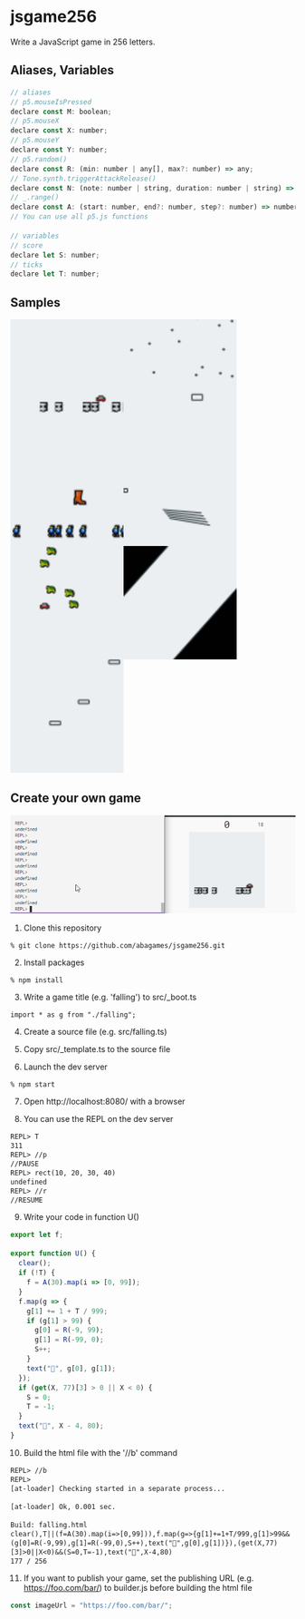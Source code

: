 # jsgame256

Write a JavaScript game in 256 letters.

## Aliases, Variables

```javascript
// aliases
// p5.mouseIsPressed
declare const M: boolean;
// p5.mouseX
declare const X: number;
// p5.mouseY
declare const Y: number;
// p5.random()
declare const R: (min: number | any[], max?: number) => any;
// Tone.synth.triggerAttackRelease()
declare const N: (note: number | string, duration: number | string) => void;
// _.range()
declare const A: (start: number, end?: number, step?: number) => number[];
// You can use all p5.js functions

// variables
// score
declare let S: number;
// ticks
declare let T: number;
```

## Samples

<a href="https://abagames.github.io/jsgame256/springcar.html"><img src="https://raw.githubusercontent.com/abagames/jsgame256/master/docs/springcar.png" alt="springcar" align="left"></a>

<a href="https://abagames.github.io/jsgame256/snowdrop.html"><img src="https://raw.githubusercontent.com/abagames/jsgame256/master/docs/snowdrop.png" alt="snowdrop" align="left"></a>

<a href="https://abagames.github.io/jsgame256/fallingboot.html"><img src="https://raw.githubusercontent.com/abagames/jsgame256/master/docs/fallingboot.png" alt="fallingboot" align="left"></a>

<a href="https://abagames.github.io/jsgame256/lineart.html"><img src="https://raw.githubusercontent.com/abagames/jsgame256/master/docs/lineart.png" alt="lineart" align="left"></a>

<a href="https://abagames.github.io/jsgame256/inoutcar.html"><img src="https://raw.githubusercontent.com/abagames/jsgame256/master/docs/inoutcar.png" alt="inoutcar" align="left"></a>

<a href="https://abagames.github.io/jsgame256/boxpress.html"><img src="https://raw.githubusercontent.com/abagames/jsgame256/master/docs/boxpress.png" alt="boxpress" align="left"></a>

<a href="https://abagames.github.io/jsgame256/sinebomb.html"><img src="https://raw.githubusercontent.com/abagames/jsgame256/master/docs/sinebomb.png" alt="sinebomb"></a>

## Create your own game

![REPL screenshot](https://raw.githubusercontent.com/abagames/jsgame256/master/repl_screenshot.gif)

1.  Clone this repository

```
% git clone https://github.com/abagames/jsgame256.git
```

2.  Install packages

```
% npm install
```

3.  Write a game title (e.g. 'falling') to src/\_boot.ts

```
import * as g from "./falling";
```

4.  Create a source file (e.g. src/falling.ts)

5.  Copy src/\_template.ts to the source file

6.  Launch the dev server

```
% npm start
```

7.  Open http://localhost:8080/ with a browser

8.  You can use the REPL on the dev server

```
REPL> T
311
REPL> //p
//PAUSE
REPL> rect(10, 20, 30, 40)
undefined
REPL> //r
//RESUME
```

9.  Write your code in function U()

```javascript
export let f;

export function U() {
  clear();
  if (!T) {
    f = A(30).map(i => [0, 99]);
  }
  f.map(g => {
    g[1] += 1 + T / 999;
    if (g[1] > 99) {
      g[0] = R(-9, 99);
      g[1] = R(-99, 0);
      S++;
    }
    text("🏀", g[0], g[1]);
  });
  if (get(X, 77)[3] > 0 || X < 0) {
    S = 0;
    T = -1;
  }
  text("🦑", X - 4, 80);
}
```

10. Build the html file with the '//b' command

```
REPL> //b
REPL>
[at-loader] Checking started in a separate process...

[at-loader] Ok, 0.001 sec.

Build: falling.html
clear(),T||(f=A(30).map(i=>[0,99])),f.map(g=>{g[1]+=1+T/999,g[1]>99&&(g[0]=R(-9,99),g[1]=R(-99,0),S++),text("🏀",g[0],g[1])}),(get(X,77)[3]>0||X<0)&&(S=0,T=-1),text("🦑",X-4,80)
177 / 256
```

11. If you want to publish your game, set the publishing URL (e.g. https://foo.com/bar/) to builder.js before building the html file

```javascript
const imageUrl = "https://foo.com/bar/";
```
